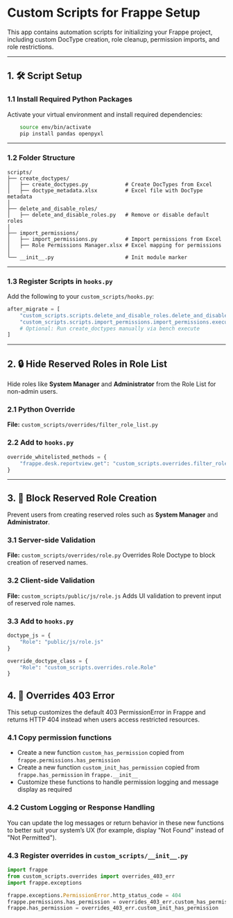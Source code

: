 # Custom Scripts for Frappe Setup

This app contains automation scripts for initializing your Frappe project, including custom DocType creation, role cleanup, permission imports, and role restrictions.

---

## 1. 🛠️ Script Setup

### 1.1 Install Required Python Packages

Activate your virtual environment and install required dependencies:

```bash
    source env/bin/activate
    pip install pandas openpyxl
```

---

### 1.2 Folder Structure

```
scripts/
├── create_doctypes/
│   ├── create_doctypes.py            # Create DocTypes from Excel
│   ├── doctype_metadata.xlsx         # Excel file with DocType metadata
│
├── delete_and_disable_roles/
│   ├── delete_and_disable_roles.py   # Remove or disable default roles
│
├── import_permissions/
│   ├── import_permissions.py         # Import permissions from Excel
│   ├── Role Permissions Manager.xlsx # Excel mapping for permissions
│
└── __init__.py                       # Init module marker
```

---

### 1.3 Register Scripts in `hooks.py`

Add the following to your `custom_scripts/hooks.py`:

```python
after_migrate = [
    "custom_scripts.scripts.delete_and_disable_roles.delete_and_disable_roles.execute",
    "custom_scripts.scripts.import_permissions.import_permissions.execute",
    # Optional: Run create_doctypes manually via bench execute
]
```

---

## 2. 🔒 Hide Reserved Roles in Role List

Hide roles like **System Manager** and **Administrator** from the Role List for non-admin users.

### 2.1 Python Override

**File:** `custom_scripts/overrides/filter_role_list.py`

### 2.2 Add to `hooks.py`

```python
override_whitelisted_methods = {
    "frappe.desk.reportview.get": "custom_scripts.overrides.filter_role_list.custom_get"
}
```

---

## 3. 🚫 Block Reserved Role Creation

Prevent users from creating reserved roles such as **System Manager** and **Administrator**.

### 3.1 Server-side Validation

**File:** `custom_scripts/overrides/role.py`
Overrides Role Doctype to block creation of reserved names.

### 3.2 Client-side Validation

**File:** `custom_scripts/public/js/role.js`
Adds UI validation to prevent input of reserved role names.

### 3.3 Add to `hooks.py`

```python
doctype_js = {
    "Role": "public/js/role.js"
}

override_doctype_class = {
    "Role": "custom_scripts.overrides.role.Role"
}
```

## 4. 🔐 Overrides 403 Error

This setup customizes the default 403 PermissionError in Frappe and returns HTTP 404 instead when users access restricted resources.

### 4.1 Copy permission functions

- Create a new function `custom_has_permission` copied from `frappe.permissions.has_permission`
- Create a new function `custom_init_has_permission` copied from `frappe.has_permission` in `frappe.__init__`
- Customize these functions to handle permission logging and message display as required

### 4.2 Custom Logging or Response Handling

You can update the log messages or return behavior in these new functions to better suit your system’s UX (for example, display "Not Found" instead of "Not Permitted").

### 4.3 Register overrides in `custom_scripts/__init__.py`

```python
import frappe
from custom_scripts.overrides import overrides_403_err
import frappe.exceptions

frappe.exceptions.PermissionError.http_status_code = 404
frappe.permissions.has_permission = overrides_403_err.custom_has_permission
frappe.has_permission = overrides_403_err.custom_init_has_permission
```
